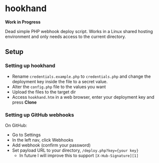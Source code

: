 # hookhand

**Work in Progress**

Dead simple PHP webhook deploy script. Works in a Linux shared hosting environment and only needs access to the current directory.

## Setup

### Setting up hookhand

 * Rename `credentials.example.php` to `credentials.php` and change the deployment key inside the file to a secret value.
 * Alter the `config.php` file to the values you want
 * Upload the files to the target dir
 * Access `hookhand.htm` in a web browser, enter your deployment key and press **Clone**

### Setting up GitHub webhooks

On GitHub:

 * Go to Settings
 * In the left nav, click Webhooks
 * Add webhook (confirm your password)
 * Set payload URL to your directory, `/deploy.php?key={your key}` 
     + In future I will improve this to support `[X-Hub-Signature][1]`
 
 

 
[1]: https://developer.github.com/webhooks/#payloads